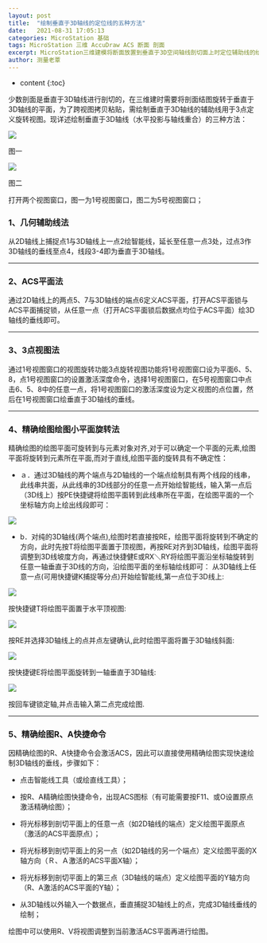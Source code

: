 ```yaml
---
layout: post
title:  "绘制垂直于3D轴线的定位线的五种方法"
date:   2021-08-31 17:05:13
categories: MicroStation 基础
tags: MicroStation 三维 AccuDraw ACS 断面 剖面
excerpt: MicroStation三维建模将断面放置到垂直于3D空间轴线剖切面上时定位辅助线的绘制方法。
author: 测量老覃
---
```


* content
{:toc}

少数剖面是垂直于3D轴线进行剖切的，在三维建时需要将剖面结图旋转于垂直于3D轴线的平面，为了跨视图拷贝粘贴，需绘制垂直于3D轴线的辅助线用于3点定义旋转视图。现详述绘制垂直于3D轴线（水平投影与轴线重合）的三种方法：

![](/img/2022/2022-08-31-17-15-01.png)

图一

![](/img/2022/2022-08-31-17-15-10.png)

图二

打开两个视图窗口，图一为1号视图窗口，图二为5号视图窗口；

### 1、几何辅助线法

从2D轴线上捕捉点1与3D轴线上一点2绘智能线，延长至任意一点3处，过点3作3D轴线的垂线至点4，线段3-4即为垂直于3D轴线。

---

### 2、ACS平面法

通过2D轴线上的两点5、7与3D轴线的端点6定义ACS平面，打开ACS平面锁与ACS平面捕捉锁，从任意一点（打开ACS平面锁后数据点均位于ACS平面）绘3D轴线的垂线即可。

---

### 3、3点视图法

通过1号视图窗口的视图旋转功能3点旋转视图功能将1号视图窗口设为平面6、5、8，点1号视图窗口的设置激活深度命令，选择1号视图窗口，在5号视图窗口中点击6、5、8中的任意一点，将1号视图窗口的激活深度设为定义视图的点位置，然后在1号视图窗口绘垂直于3D轴线的垂线。

---

### 4、精确绘图绘图小平面旋转法

精确绘图的绘图平面可旋转到与元素对象对齐,对于可以确定一个平面的元素,绘图平面将旋转到元素所在平面,而对于直线,绘图平面的旋转具有不确定性：

* ａ．通过3D轴线的两个端点与2D轴线的一个端点绘制具有两个线段的线串，此线串共面，从此线串的3D线部分的任意一点开始绘智能线，输入第一点后（3D线上）按PE快捷键将绘图平面转到此线串所在平面，在绘图平面的一个坐标轴方向上绘出线段即可：

![](/img/2022/2022-08-31-17-15-25.png)

* b．对纯的3D轴线(两个端点),绘图时若直接按RE，绘图平面将旋转到不确定的方向，此时先按T将绘图平面置于顶视图，再按RE对齐到3D轴线，绘图平面将调整到3D线坡度方向，再通过快捷健E或RX＼RY将绘图平面沿坐标轴旋转到任意一轴垂直于3D线的方向，沿绘图平面的坐标轴绘线即可：
从3D轴线上任意一点(可用快捷键K捕捉等分点)开始绘智能线,第一点位于3D线上:

![](/img/2022/2022-08-31-17-15-37.png)

按快捷键T将绘图平面置于水平顶视图:

![](/img/2022/2022-08-31-17-15-48.png)

按RE并选择3D轴线上的点并点左键确认,此时绘图平面将置于3D轴线斜面:

![](/img/2022/2022-08-31-17-15-57.png)

按快捷键E将绘图平面旋转到一轴垂直于3D轴线:

![](/img/2022/2022-08-31-17-16-05.png)

按回车键锁定轴,并点击输入第二点完成绘图.

---

### 5、精确绘图R、A快捷命令

因精确绘图的R、A快捷命令会激活ACS，因此可以直接使用精确绘图实现快速绘制3D轴线的垂线，步骤如下：

* 点击智能线工具（或绘直线工具）；

* 按R、A精确绘图快捷命令，出现ACS图标（有可能需要按F11、或O设置原点激活精确绘图）；

* 将光标移到剖切平面上的任意一点（如2D轴线的端点）定义绘图平面原点（激活的ACS平面原点）；

* 将光标移到剖切平面上的另一点（如2D轴线的另一个端点）定义绘图平面的X轴方向（Ｒ、Ａ激活的ACS平面X轴）；

* 将光标移到剖切平面上的第三点（3D轴线的端点）定义绘图平面的Y轴方向（R、A激活的ACS平面的Y轴）；

* 从3D轴线以外输入一个数据点，垂直捕捉3D轴线上的点，完成3D轴线垂线的绘制；

绘图中可以使用R、V将视图调整到当前激活ACS平面再进行绘图。